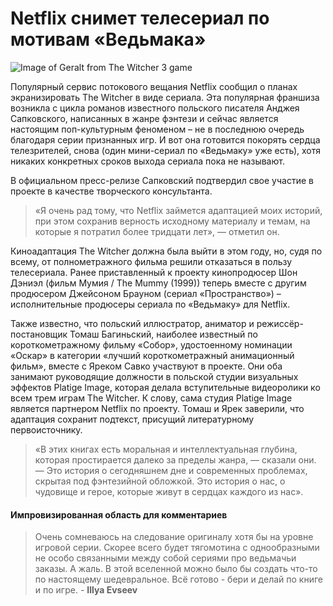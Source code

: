 ﻿
# Netflix снимет телесериал по мотивам «Ведьмака»

![Image of Geralt from The Witcher 3 game](http://itc.ua/wp-content/uploads/2017/05/baw-2.0.0.jpg)

Популярный сервис потокового вещания Netflix сообщил о планах экранизировать The Witcher в виде сериала. Эта популярная франшиза возникла с цикла романов известного польского писателя Анджея Сапковского, написанных в жанре фэнтези и сейчас является настоящим поп-культурным феноменом – не в последнюю очередь благодаря серии признанных игр. И вот она готовится покорять сердца телезрителей, снова (один мини-сериал по «Ведьмаку» уже есть), хотя никаких конкретных сроков выхода сериала пока не называют.

В официальном пресс-релизе Сапковский подтвердил свое участие в проекте в качестве творческого консультанта.

> «Я очень рад тому, что Netflix займется адаптацией моих историй, при этом сохранив верность исходному материалу и темам, на которые я потратил более тридцати лет», — отметил он.

Киноадаптация The Witcher должна была выйти в этом году, но, судя по всему, от полнометражного фильма решили отказаться в пользу телесериала. Ранее приставленный к проекту кинопродюсер Шон Дэниэл (фильм Мумия / The Mummy (1999)) теперь вместе с другим продюсером Джейсоном Брауном (сериал «Пространство») – исполнительные продюсеры сериала по «Ведьмаку» для Netflix.

Также известно, что польский иллюстратор, аниматор и режиссёр-постановщик Томаш Багиньский, наиболее известный по короткометражному фильму «Собор», удостоенному номинации «Оскар» в категории «лучший короткометражный анимационный фильм», вместе с Яреком Савко участвуют в проекте. Они оба занимают руководящие должности в польской студии визуальных эффектов Platige Image, которая делала вступительные видеоролики ко всем трем играм The Witcher. К слову, сама студия Platige Image является партнером Netflix по проекту. Томаш и Ярек заверили, что адаптация сохранит подтекст, присущий литературному первоисточнику.

> «В этих книгах есть моральная и интеллектуальная глубина, которая простирается далеко за пределы жанра, — сказали они. — Это история о сегодняшнем дне и современных проблемах, скрытая под фэнтезийной обложкой. Это история о нас, о чудовище и герое, которые живут в сердцах каждого из нас».



#### Импровизированная область для комментариев

> Очень сомневаюсь на следование оригиналу хотя бы на уровне игровой серии. Скорее всего будет тягомотина с однообразными не особо связанными между собой сериями про ведьмачьи заказы. А жаль. В этой вселенной можно было бы создать что-то по настоящему шедевральное. Всё готово - бери и делай по книге и по игре.  - **Illya Evseev**